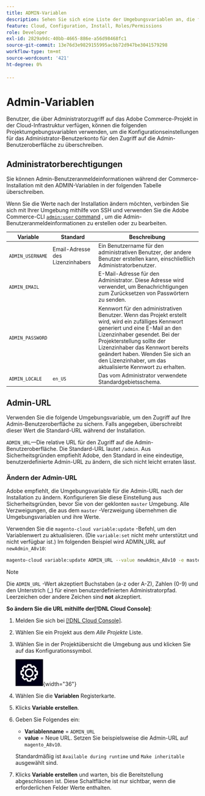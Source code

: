 ```yaml
---
title: ADMIN-Variablen
description: Sehen Sie sich eine Liste der Umgebungsvariablen an, die für die Installation von Adobe Commerce in der Cloud-Infrastruktur verwendet werden.
feature: Cloud, Configuration, Install, Roles/Permissions
role: Developer
exl-id: 2829a9dc-40bb-4665-886e-a56d98468fc1
source-git-commit: 13e76d3e9829155995acbb72d947be3041579298
workflow-type: tm+mt
source-wordcount: '421'
ht-degree: 0%

---
```


# Admin-Variablen

Benutzer, die über Administratorzugriff auf das Adobe Commerce-Projekt in der Cloud-Infrastruktur verfügen, können die folgenden Projektumgebungsvariablen verwenden, um die Konfigurationseinstellungen für das Administrator-Benutzerkonto für den Zugriff auf die Admin-Benutzeroberfläche zu überschreiben.

## Administratorberechtigungen

Sie können Admin-Benutzeranmeldeinformationen während der Commerce-Installation mit den ADMIN-Variablen in der folgenden Tabelle überschreiben.

Wenn Sie die Werte nach der Installation ändern möchten, verbinden Sie sich mit Ihrer Umgebung mithilfe von SSH und verwenden Sie die Adobe Commerce-CLI [`admin:user` command](https://experienceleague.adobe.com/docs/commerce-operations/installation-guide/tutorials/admin.html) , um die Admin-Benutzeranmeldeinformationen zu erstellen oder zu bearbeiten.

| Variable | Standard | Beschreibung |
| -------------- | --------------------------- | ----------- |
| `ADMIN_USERNAME` | Email-Adresse des Lizenzinhabers | Ein Benutzername für den administrativen Benutzer, der andere Benutzer erstellen kann, einschließlich Administratorbenutzer. |
| `ADMIN_EMAIL` |                             | E-Mail-Adresse für den Administrator. Diese Adresse wird verwendet, um Benachrichtigungen zum Zurücksetzen von Passwörtern zu senden. |
| `ADMIN_PASSWORD` |                             | Kennwort für den administrativen Benutzer. Wenn das Projekt erstellt wird, wird ein zufälliges Kennwort generiert und eine E-Mail an den Lizenzinhaber gesendet. Bei der Projekterstellung sollte der Lizenzinhaber das Kennwort bereits geändert haben. Wenden Sie sich an den Lizenzinhaber, um das aktualisierte Kennwort zu erhalten. |
| `ADMIN_LOCALE` | `en_US` | Das vom Administrator verwendete Standardgebietsschema. |

## Admin-URL

Verwenden Sie die folgende Umgebungsvariable, um den Zugriff auf Ihre Admin-Benutzeroberfläche zu sichern. Falls angegeben, überschreibt dieser Wert die Standard-URL während der Installation.

`ADMIN_URL`—Die relative URL für den Zugriff auf die Admin-Benutzeroberfläche. Die Standard-URL lautet `/admin`. Aus Sicherheitsgründen empfiehlt Adobe, den Standard in eine eindeutige, benutzerdefinierte Admin-URL zu ändern, die sich nicht leicht erraten lässt.

### Ändern der Admin-URL

Adobe empfiehlt, die Umgebungsvariable für die Admin-URL nach der Installation zu ändern. Konfigurieren Sie diese Einstellung aus Sicherheitsgründen, bevor Sie von der geklonten `master` Umgebung. Alle Verzweigungen, die aus dem `master` -Verzweigung übernehmen die Umgebungsvariablen und ihre Werte.

Verwenden Sie die `magento-cloud variable:update` -Befehl, um den Variablenwert zu aktualisieren. (Die `variable:set` nicht mehr unterstützt und nicht verfügbar ist.) Im folgenden Beispiel wird ADMIN_URL auf `newAdmin_A8v10`:

```bash
magento-cloud variable:update ADMIN_URL --value newAdmin_A8v10 -e master
```

>[!NOTE]
>
>Die `ADMIN_URL` -Wert akzeptiert Buchstaben (a-z oder A-Z), Zahlen (0-9) und den Unterstrich (_) für einen benutzerdefinierten Administratorpfad. Leerzeichen oder andere Zeichen sind **not** akzeptiert.

**So ändern Sie die URL mithilfe der[!DNL Cloud Console]**:

1. Melden Sie sich bei [[!DNL Cloud Console]](https://console.adobecommerce.com).

1. Wählen Sie ein Projekt aus dem _Alle Projekte_ Liste.

1. Wählen Sie in der Projektübersicht die Umgebung aus und klicken Sie auf das Konfigurationssymbol.

   ![Projektkonfiguration](../../assets/icon-configure.png){width="36"}

1. Wählen Sie die **Variablen** Registerkarte.

1. Klicks **Variable erstellen**.

1. Geben Sie Folgendes ein:

   - **Variablenname** = `ADMIN_URL`
   - **value** = Neue URL. Setzen Sie beispielsweise die Admin-URL auf `magento_A8v10`.

   Standardmäßig ist `Available during runtime` und `Make inheritable` ausgewählt sind.

1. Klicks **Variable erstellen** und warten, bis die Bereitstellung abgeschlossen ist. Diese Schaltfläche ist nur sichtbar, wenn die erforderlichen Felder Werte enthalten.
